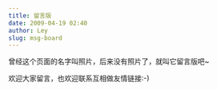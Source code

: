 ```yaml
---
title: 留言版
date: 2009-04-19 02:40
author: Ley
slug: msg-board 
---
```

曾经这个页面的名字叫照片，后来没有照片了，就叫它留言版吧~

欢迎大家留言，也欢迎联系互相做友情链接:-)
